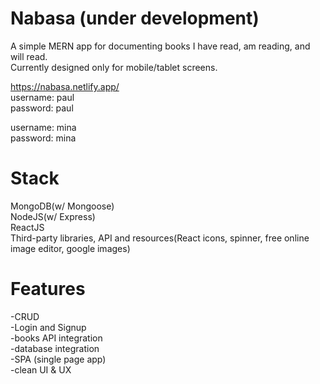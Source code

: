 # Nabasa (under development)
A simple MERN app for documenting books I have read, am reading, and will read. <br/>
Currently designed only for mobile/tablet screens.

https://nabasa.netlify.app/ <br/>
username: paul<br/>
password: paul<br/>

username: mina<br/>
password: mina<br/>

# Stack
MongoDB(w/ Mongoose)<br/>
NodeJS(w/ Express)<br/>
ReactJS<br/>
Third-party libraries, API and resources(React icons, spinner, free online image editor, google images)<br/>

# Features
-CRUD<br/>
-Login and Signup<br/>
-books API integration<br/>
-database integration<br/>
-SPA (single page app)<br/>
-clean UI & UX<br/>


